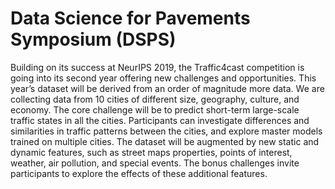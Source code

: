 # Data Science for Pavements Symposium (DSPS)
Building on its success at NeurIPS 2019, the Traffic4cast competition is going into its second year offering new challenges and opportunities. This year’s dataset will be derived from an order of magnitude more data. We are collecting data from 10 cities of different size, geography, culture, and economy. The core challenge will be to predict short-term large-scale traffic states in all the cities. Participants can investigate differences and similarities in traffic patterns between the cities, and explore master models trained on multiple cities. The dataset will be augmented by new static and dynamic features, such as street maps properties, points of interest, weather, air pollution, and special events. The bonus challenges invite participants to explore the effects of these additional features.
